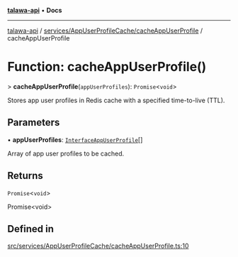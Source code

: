 [**talawa-api**](../../../../README.md) • **Docs**

***

[talawa-api](../../../../modules.md) / [services/AppUserProfileCache/cacheAppUserProfile](../README.md) / cacheAppUserProfile

# Function: cacheAppUserProfile()

\> **cacheAppUserProfile**(`appUserProfiles`): `Promise`\<`void`\>

Stores app user profiles in Redis cache with a specified time-to-live (TTL).

## Parameters

• **appUserProfiles**: [`InterfaceAppUserProfile`](../../../../models/AppUserProfile/interfaces/InterfaceAppUserProfile.md)[]

Array of app user profiles to be cached.

## Returns

`Promise`\<`void`\>

Promise\<void\>

## Defined in

[src/services/AppUserProfileCache/cacheAppUserProfile.ts:10](https://github.com/PalisadoesFoundation/talawa-api/blob/f9e8275b1ddff2d3edcec79ee3b37c07998f6cc3/src/services/AppUserProfileCache/cacheAppUserProfile.ts#L10)

